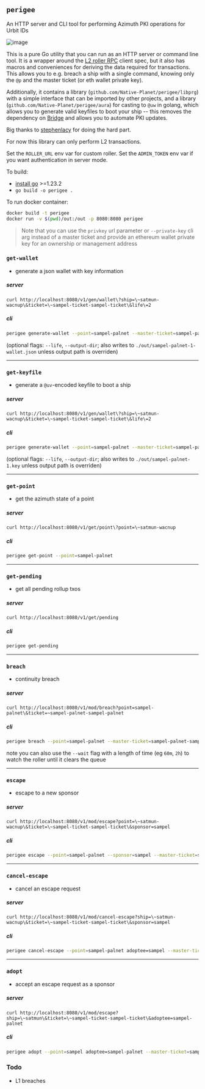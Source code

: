 ## `perigee`

An HTTP server and CLI tool for performing Azimuth PKI operations for Urbit IDs

![image](https://github.com/user-attachments/assets/4c252a1c-72d5-497d-aca3-8dd3dd958a47)

This is a pure Go utility that you can run as an HTTP server or command line tool. It is a wrapper around the [L2 roller RPC](https://urbit.github.io/roller-rpc-client/) client spec, but it also has macros and conveniences for deriving the data required for transactions. This allows you to e.g. breach a ship with a single command, knowing only the `@p` and the master ticket (or eth wallet private key). 

Additionally, it contains a library (`github.com/Native-Planet/perigee/libprg`) with a simple interface that can be imported by other projects, and a library (`github.com/Native-Planet/perigee/aura`) for casting to `@uw` in golang, which allows you to generate valid keyfiles to boot your ship -- this removes the dependency on [Bridge](https://bridge.urbit.org) and allows you to automate PKI updates.

Big thanks to [stephenlacy](https://github.com/stephenlacy/go-urbit) for doing the hard part.

For now this library can only perform L2 transactions.

Set the `ROLLER_URL` env var for custom roller. Set the `ADMIN_TOKEN` env var if you want authentication in server mode.

To build: 
- [install go](https://go.dev/doc/install) >=1.23.2 
- `go build -o perigee .`

To run docker container:

```bash
docker build -t perigee
docker run -v $(pwd)/out:/out -p 8080:8080 perigee
```

> Note that you can use the `privkey` url parameter or `--private-key` cli arg instead of a master ticket and provide an ethereum wallet private key for an ownership or management address


### `get-wallet`
- generate a json wallet with key information
##### server

`curl http://localhost:8080/v1/gen/wallet\?ship=\~satmun-wacnup\&ticket=\~sampel-ticket-sampel-ticket\&life\=2`

##### cli
```bash
perigee generate-wallet --point=sampel-palnet --master-ticket=sampel-palnet-sampel-palnet
```

(optional flags: `--life`, `--output-dir`; also writes to `./out/sampel-palnet-1-wallet.json` unless output path is overriden)

---


### `get-keyfile`
- generate a `@uv`-encoded keyfile to boot a ship
##### server

`curl http://localhost:8080/v1/gen/wallet\?ship=\~satmun-wacnup\&ticket=\~sampel-ticket-sampel-ticket\&life\=2`

##### cli
```bash
perigee generate-wallet --point=sampel-palnet --master-ticket=sampel-palnet-sampel-palnet
```

(optional flags: `--life`, `--output-dir`; also writes to `./out/sampel-palnet-1.key` unless output path is overriden)

---

### `get-point` 
- get the azimuth state of a point
##### server

`curl http://localhost:8080/v1/get/point\?point=\~satmun-wacnup`

##### cli
```bash
perigee get-point --point=sampel-palnet
```

---



### `get-pending`
- get all pending rollup txos
##### server

`curl http://localhost:8080/v1/get/pending`

##### cli
```bash
perigee get-pending
```

---



### `breach`
- continuity breach
##### server

`curl http://localhost:8080/v1/mod/breach?point=sampel-palnet\&ticket=~sampel-palnet-sampel-palnet`

##### cli
```bash
perigee breach --point=sampel-palnet --master-ticket=sampel-palnet-sampel-palnet
```
note you can also use the `--wait` flag with a length of time (eg `60m`, `2h`) to watch the roller until it clears the queue

---



### `escape`
- escape to a new sponsor
##### server

`curl http://localhost:8080/v1/mod/escape?point=\~satmun-wacnup\&ticket=\~sampel-ticket-sampel-ticket\&sponsor=sampel`

##### cli
```bash
perigee escape --point=sampel-palnet --sponsor=sampel --master-ticket=sampel-palnet-sampel-palnet
```

---



### `cancel-escape`
- cancel an escape request
##### server

`curl http://localhost:8080/v1/mod/cancel-escape?ship=\~satmun-wacnup\&ticket=\~sampel-ticket-sampel-ticket\&sponsor=sampel`

##### cli
```bash
perigee cancel-escape --point=sampel-palnet adoptee=sampel --master-ticket=sampel-palnet-sampel-palnet
```

---



### `adopt`
- accept an escape request as a sponsor
##### server

`curl http://localhost:8080/v1/mod/escape?ship=\~satmun\&ticket=\~sampel-ticket-sampel-ticket\&adoptee=sampel-palnet`

##### cli
```bash
perigee adopt --point=sampel adoptee=sampel-palnet --master-ticket=sampel-palnet-sampel-palnet
```


### Todo

- L1 breaches
